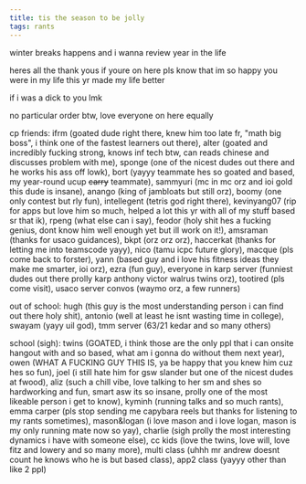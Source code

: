 ```yaml
---
title: tis the season to be jolly
tags: rants
---
```


winter breaks happens and i wanna review year in the life

heres all the thank yous if youre on here pls know that im so happy you were in my life this yr made my life better

if i was a dick to you lmk 

no particular order btw, love everyone on here equally

cp friends: ifrm (goated dude right there, knew him too late fr, "math big boss", i think one of the fastest learners out there), alter (goated and incredibly fucking strong, knows inf tech btw, can reads chinese and discusses problem with me), sponge (one of the nicest dudes out there and he works his ass off lowk), bort (yayyy teammate hes so goated and based, my year-round ucup ~~carry~~ teammate), sammyuri (mc in mc orz and ioi gold this dude is insane), anango (king of jambloats but still orz), boomy (one only contest but rly fun), intellegent (tetris god right there), kevinyang07 (rip for apps but love him so much, helped a lot this yr with all of my stuff based sr that ik), rpeng (what else can i say), feodor (holy shit hes a fucking genius, dont know him well enough yet but ill work on it!), amsraman (thanks for usaco guidances), bkpt (orz orz orz), haccerkat (thanks for letting me into teamscode yayy), nico (tamu icpc future glory), macque (pls come back to forster), yann (based guy and i love his fitness ideas they make me smarter, ioi orz), ezra (fun guy), everyone in karp server (funniest dudes out there prolly karp anthony victor walrus twins orz), tootired (pls come visit), usaco server convos (waymo orz, a few runners)

out of school: hugh (this guy is the most understanding person i can find out there holy shit), antonio (well at least he isnt wasting time in college), swayam (yayy uil god), tmm server (63/21 kedar and so many others)

school (sigh): twins (GOATED, i think those are the only ppl that i can onsite hangout with and so based, what am i gonna do without them next year), owen (WHAT A FUCKING GUY THIS IS, ya be happy that you knew him cuz hes so fun), joel (i still hate him for gsw slander but one of the nicest dudes at fwood), aliz (such a chill vibe, love talking to her sm and shes so hardworking and fun, smart asw its so insane, prolly one of the most likeable person i get to know), kyminh (running talks and so much rants), emma carper (pls stop sending me capybara reels but thanks for listening to my rants sometimes), mason&logan (i love mason and i love logan, mason is my only running mate now so yay), charlie (sigh prolly the most interesting dynamics i have with someone else), cc kids (love the twins, love will, love fitz and lowery and so many more), multi class (uhhh mr andrew doesnt count he knows who he is but based class), app2 class (yayyy other than like 2 ppl)
